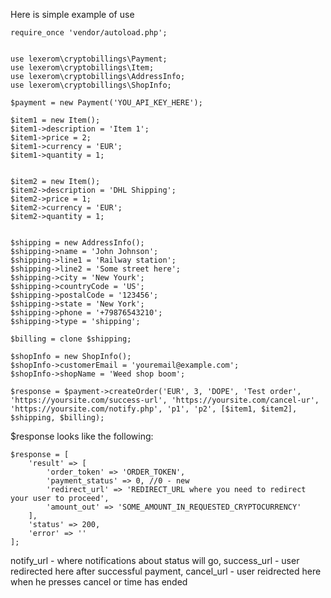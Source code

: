 Here is simple example of use
```
require_once 'vendor/autoload.php';


use lexerom\cryptobillings\Payment;
use lexerom\cryptobillings\Item;
use lexerom\cryptobillings\AddressInfo;
use lexerom\cryptobillings\ShopInfo;

$payment = new Payment('YOU_API_KEY_HERE');

$item1 = new Item();
$item1->description = 'Item 1';
$item1->price = 2;
$item1->currency = 'EUR';
$item1->quantity = 1;


$item2 = new Item();
$item2->description = 'DHL Shipping';
$item2->price = 1;
$item2->currency = 'EUR';
$item2->quantity = 1;


$shipping = new AddressInfo();
$shipping->name = 'John Johnson';
$shipping->line1 = 'Railway station';
$shipping->line2 = 'Some street here';
$shipping->city = 'New Yourk';
$shipping->countryCode = 'US';
$shipping->postalCode = '123456';
$shipping->state = 'New York';
$shipping->phone = '+79876543210';
$shipping->type = 'shipping';

$billing = clone $shipping;

$shopInfo = new ShopInfo();
$shopInfo->customerEmail = 'youremail@example.com';
$shopInfo->shopName = 'Weed shop boom';

$response = $payment->createOrder('EUR', 3, 'DOPE', 'Test order', 'https://yoursite.com/success-url', 'https://yoursite.com/cancel-ur', 'https://yoursite.com/notify.php', 'p1', 'p2', [$item1, $item2], $shipping, $billing);
```

$response looks like the following:
```
$response = [
    'result' => [
        'order_token' => 'ORDER_TOKEN',
        'payment_status' => 0, //0 - new
        'redirect_url' => 'REDIRECT_URL where you need to redirect your user to proceed',
        'amount_out' => 'SOME_AMOUNT_IN_REQUESTED_CRYPTOCURRENCY'                 
    ],
    'status' => 200,
    'error' => ''
];
```

notify_url - where notifications about status will go, success_url - user redirected here after successful payment, cancel_url - user reidrected here when he presses cancel or time has ended